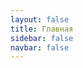 ```yaml
---
layout: false
title: Главная
sidebar: false
navbar: false
---
```


<script setup>
  import DaniliUlyana from '../components/DaniliUlyana.vue'
  import MainLayout from '../components/MainLayout.vue'
</script>
<MainLayout>
  <DaniliUlyana />
</MainLayout>
